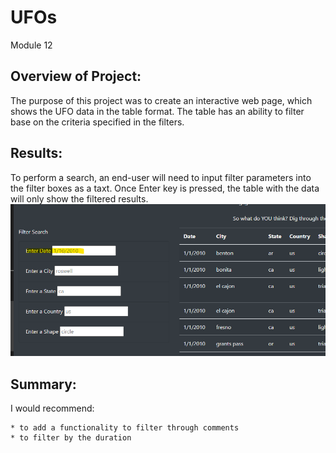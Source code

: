 # UFOs
Module 12
## Overview of Project: 
 The purpose of this project was to create an interactive web page, which shows the UFO data in the table format. The table has an ability to filter base on the criteria specified in the filters. 
## Results:
To perform a search, an end-user will need to input filter parameters into the filter boxes as a taxt. Once Enter key is pressed, the table with the data will only show the filtered results. 
![This is an image](https://github.com/OlgaOMir/UFOs/blob/main/filter.png)
## Summary:
I would recommend:

    * to add a functionality to filter through comments
    * to filter by the duration
